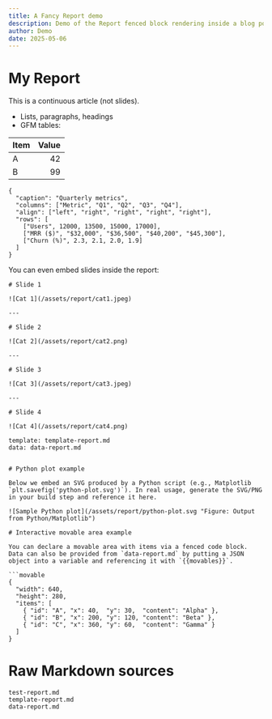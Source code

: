 ```yaml
---
title: A Fancy Report demo
description: Demo of the Report fenced block rendering inside a blog post.
author: Demo
date: 2025-05-06
---
```


# My Report

This is a continuous article (not slides).

- Lists, paragraphs, headings
- GFM tables:

| Item | Value |
| ---- | ----: |
| A    |    42 |
| B    |    99 |


```table_theme_vanilla
{
  "caption": "Quarterly metrics",
  "columns": ["Metric", "Q1", "Q2", "Q3", "Q4"],
  "align": ["left", "right", "right", "right", "right"],
  "rows": [
    ["Users", 12000, 13500, 15000, 17000],
    ["MRR ($)", "$32,000", "$36,500", "$40,200", "$45,300"],
    ["Churn (%)", 2.3, 2.1, 2.0, 1.9]
  ]
}
```


You can even embed slides inside the report:

```markdown:marp
# Slide 1

![Cat 1](/assets/report/cat1.jpeg)

---

# Slide 2

![Cat 2](/assets/report/cat2.png)

---

# Slide 3

![Cat 3](/assets/report/cat3.jpeg)

---

# Slide 4

![Cat 4](/assets/report/cat4.png)
```


```report-merge
template: template-report.md
data: data-report.md
```

```markdown:report

# Python plot example

Below we embed an SVG produced by a Python script (e.g., Matplotlib `plt.savefig('python-plot.svg')`). In real usage, generate the SVG/PNG in your build step and reference it here.

![Sample Python plot](/assets/report/python-plot.svg "Figure: Output from Python/Matplotlib")

# Interactive movable area example

You can declare a movable area with items via a fenced code block. Data can also be provided from `data-report.md` by putting a JSON object into a variable and referencing it with `{{movables}}`.

```movable
{
  "width": 640,
  "height": 280,
  "items": [
    { "id": "A", "x": 40,  "y": 30,  "content": "Alpha" },
    { "id": "B", "x": 200, "y": 120, "content": "Beta" },
    { "id": "C", "x": 360, "y": 60,  "content": "Gamma" }
  ]
}
```


# Raw Markdown sources

```report-tabs
test-report.md
template-report.md
data-report.md
```

